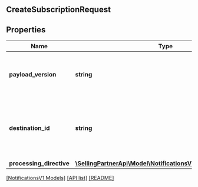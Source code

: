 ## CreateSubscriptionRequest

## Properties

Name | Type | Description | Notes
------------ | ------------- | ------------- | -------------
**payload_version** | **string** | The version of the payload object to be used in the notification. | [optional]
**destination_id** | **string** | The identifier for the destination where notifications will be delivered. | [optional]
**processing_directive** | [**\SellingPartnerApi\Model\NotificationsV1\ProcessingDirective**](ProcessingDirective.md) |  | [optional]

[[NotificationsV1 Models]](../) [[API list]](../../Api) [[README]](../../../README.md)
